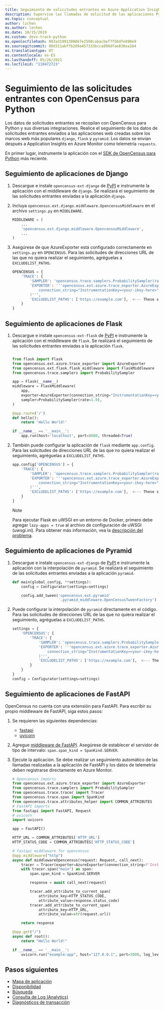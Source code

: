 ```yaml
---
title: Seguimiento de solicitudes entrantes en Azure Application Insights con OpenCensus para Python | Microsoft Docs
description: Supervise las llamadas de solicitud de las aplicaciones Python a través de OpenCensus para Python.
ms.topic: conceptual
author: lzchen
ms.author: lechen
ms.date: 10/15/2019
ms.custom: devx-track-python
ms.openlocfilehash: 093a31991300867e2598cabacbef7f56dfe890e9
ms.sourcegitcommit: 80d311abffb2d9a457333bcca898dfae830ea1b4
ms.translationtype: HT
ms.contentlocale: es-ES
ms.lasthandoff: 05/26/2021
ms.locfileid: "110472723"
---
```

# <a name="track-incoming-requests-with-opencensus-python"></a>Seguimiento de las solicitudes entrantes con OpenCensus para Python

Los datos de solicitudes entrantes se recopilan con OpenCensus para Python y sus diversas integraciones. Realice el seguimiento de los datos de solicitudes entrantes enviados a las aplicaciones web creadas sobre los marcos web más populares `django`, `flask` y `pyramid`. Los datos se envían después a Application Insights en Azure Monitor como telemetría `requests`.

En primer lugar, instrumente la aplicación con el [SDK de OpenCensus para Python](./opencensus-python.md) más reciente.

## <a name="tracking-django-applications"></a>Seguimiento de aplicaciones de Django

1. Descargue e instale `opencensus-ext-django` de [PyPI](https://pypi.org/project/opencensus-ext-django/) e instrumente la aplicación con el middleware de `django`. Se realizará el seguimiento de las solicitudes entrantes enviadas a la aplicación `django`.

2. Incluya `opencensus.ext.django.middleware.OpencensusMiddleware` en el archivo `settings.py` en `MIDDLEWARE`.

    ```python
    MIDDLEWARE = (
        ...
        'opencensus.ext.django.middleware.OpencensusMiddleware',
        ...
    )
    ```

3. Asegúrese de que AzureExporter está configurado correctamente en `settings.py` en `OPENCENSUS`. Para las solicitudes de direcciones URL de las que no quiera realizar el seguimiento, agréguelas a `EXCLUDELIST_PATHS`.

    ```python
    OPENCENSUS = {
        'TRACE': {
            'SAMPLER': 'opencensus.trace.samplers.ProbabilitySampler(rate=1)',
            'EXPORTER': '''opencensus.ext.azure.trace_exporter.AzureExporter(
                connection_string="InstrumentationKey=<your-ikey-here>"
            )''',
            'EXCLUDELIST_PATHS': ['https://example.com'],  <--- These sites will not be traced if a request is sent to it.
        }
    }
    ```

## <a name="tracking-flask-applications"></a>Seguimiento de aplicaciones de Flask

1. Descargue e instale `opencensus-ext-flask` de [PyPI](https://pypi.org/project/opencensus-ext-flask/) e instrumente la aplicación con el middleware de `flask`. Se realizará el seguimiento de las solicitudes entrantes enviadas a la aplicación `flask`.

    ```python
    
    from flask import Flask
    from opencensus.ext.azure.trace_exporter import AzureExporter
    from opencensus.ext.flask.flask_middleware import FlaskMiddleware
    from opencensus.trace.samplers import ProbabilitySampler
    
    app = Flask(__name__)
    middleware = FlaskMiddleware(
        app,
        exporter=AzureExporter(connection_string="InstrumentationKey=<your-ikey-here>"),
        sampler=ProbabilitySampler(rate=1.0),
    )
    
    @app.route('/')
    def hello():
        return 'Hello World!'
    
    if __name__ == '__main__':
        app.run(host='localhost', port=8080, threaded=True)
    
    ```

2. También puede configurar la aplicación de `flask` mediante `app.config`. Para las solicitudes de direcciones URL de las que no quiera realizar el seguimiento, agréguelas a `EXCLUDELIST_PATHS`.

    ```python
    app.config['OPENCENSUS'] = {
        'TRACE': {
            'SAMPLER': 'opencensus.trace.samplers.ProbabilitySampler(rate=1.0)',
            'EXPORTER': '''opencensus.ext.azure.trace_exporter.AzureExporter(
                connection_string="InstrumentationKey=<your-ikey-here>",
            )''',
            'EXCLUDELIST_PATHS': ['https://example.com'],  <--- These sites will not be traced if a request is sent to it.
        }
    }
    ```
    
    > [!NOTE]
    > Para ejecutar Flask en uWSGI en un entorno de Docker, primero debe agregar `lazy-apps = true` al archivo de configuración de uWSGI (uwsgi.ini). Para obtener más información, vea la [descripción del problema](https://github.com/census-instrumentation/opencensus-python/issues/660). 
    
## <a name="tracking-pyramid-applications"></a>Seguimiento de aplicaciones de Pyramid

1. Descargue e instale `opencensus-ext-django` de [PyPI](https://pypi.org/project/opencensus-ext-pyramid/) e instrumente la aplicación con la interpolación de `pyramid`. Se realizará el seguimiento de las solicitudes entrantes enviadas a la aplicación `pyramid`.

    ```python
    def main(global_config, **settings):
        config = Configurator(settings=settings)
    
        config.add_tween('opencensus.ext.pyramid'
                         '.pyramid_middleware.OpenCensusTweenFactory')
    ```

2. Puede configurar la interpolación de `pyramid` directamente en el código. Para las solicitudes de direcciones URL de las que no quiera realizar el seguimiento, agréguelas a `EXCLUDELIST_PATHS`.

    ```python
    settings = {
        'OPENCENSUS': {
            'TRACE': {
                'SAMPLER': 'opencensus.trace.samplers.ProbabilitySampler(rate=1.0)',
                'EXPORTER': '''opencensus.ext.azure.trace_exporter.AzureExporter(
                    connection_string="InstrumentationKey=<your-ikey-here>",
                )''',
                'EXCLUDELIST_PATHS': ['https://example.com'],  <--- These sites will not be traced if a request is sent to it.
            }
        }
    }
    config = Configurator(settings=settings)
    ```

## <a name="tracking-fastapi-applications"></a>Seguimiento de aplicaciones de FastAPI

OpenCensus no cuenta con una extensión para FastAPI. Para escribir su propio middleware de FastAPI, siga estos pasos:

1. Se requieren las siguientes dependencias: 
    - [fastapi](https://pypi.org/project/fastapi/)
    - [uvicorn](https://pypi.org/project/uvicorn/)

2. Agregue [middleware de FastAPI](https://fastapi.tiangolo.com/tutorial/middleware/). Asegúrese de establecer el servidor de tipo de intervalo: `span.span_kind = SpanKind.SERVER`.

3. Ejecute la aplicación. Se debe realizar un seguimiento automático de las llamadas realizadas a la aplicación de FastAPI y los datos de telemetría deben registrarse directamente en Azure Monitor.

    ```python 
    # Opencensus imports
    from opencensus.ext.azure.trace_exporter import AzureExporter
    from opencensus.trace.samplers import ProbabilitySampler
    from opencensus.trace.tracer import Tracer
    from opencensus.trace.span import SpanKind
    from opencensus.trace.attributes_helper import COMMON_ATTRIBUTES
    # FastAPI imports
    from fastapi import FastAPI, Request
    # uvicorn
    import uvicorn

    app = FastAPI()

    HTTP_URL = COMMON_ATTRIBUTES['HTTP_URL']
    HTTP_STATUS_CODE = COMMON_ATTRIBUTES['HTTP_STATUS_CODE']

    # fastapi middleware for opencensus
    @app.middleware("http")
    async def middlewareOpencensus(request: Request, call_next):
        tracer = Tracer(exporter=AzureExporter(connection_string=f'InstrumentationKey={APPINSIGHTS_INSTRUMENTATIONKEY}'),sampler=ProbabilitySampler(1.0))
        with tracer.span("main") as span:
            span.span_kind = SpanKind.SERVER

            response = await call_next(request)

            tracer.add_attribute_to_current_span(
                attribute_key=HTTP_STATUS_CODE,
                attribute_value=response.status_code)
            tracer.add_attribute_to_current_span(
                attribute_key=HTTP_URL,
                attribute_value=str(request.url))

        return response

    @app.get("/")
    async def root():
        return "Hello World!"

    if __name__ == '__main__':
        uvicorn.run("example:app", host="127.0.0.1", port=5000, log_level="info")
    ```

## <a name="next-steps"></a>Pasos siguientes

* [Mapa de aplicación](./app-map.md)
* [Disponibilidad](./monitor-web-app-availability.md)
* [Búsqueda](./diagnostic-search.md)
* [Consulta de Log (Analytics)](../logs/log-query-overview.md)
* [Diagnósticos de transacción](./transaction-diagnostics.md)

